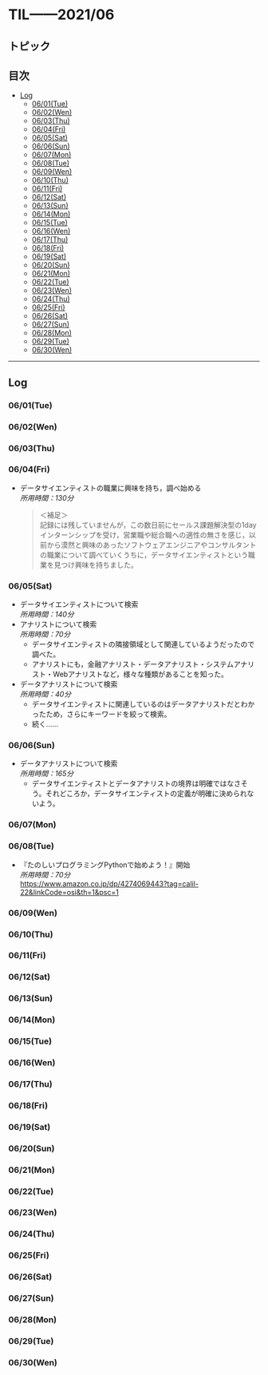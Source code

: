 # TIL——2021/06

<!-- omit in toc -->
## トピック

<!-- omit in toc -->
## 目次

- [Log](#log)
  - [06/01(Tue)](#0601tue)
  - [06/02(Wen)](#0602wen)
  - [06/03(Thu)](#0603thu)
  - [06/04(Fri)](#0604fri)
  - [06/05(Sat)](#0605sat)
  - [06/06(Sun)](#0606sun)
  - [06/07(Mon)](#0607mon)
  - [06/08(Tue)](#0608tue)
  - [06/09(Wen)](#0609wen)
  - [06/10(Thu)](#0610thu)
  - [06/11(Fri)](#0611fri)
  - [06/12(Sat)](#0612sat)
  - [06/13(Sun)](#0613sun)
  - [06/14(Mon)](#0614mon)
  - [06/15(Tue)](#0615tue)
  - [06/16(Wen)](#0616wen)
  - [06/17(Thu)](#0617thu)
  - [06/18(Fri)](#0618fri)
  - [06/19(Sat)](#0619sat)
  - [06/20(Sun)](#0620sun)
  - [06/21(Mon)](#0621mon)
  - [06/22(Tue)](#0622tue)
  - [06/23(Wen)](#0623wen)
  - [06/24(Thu)](#0624thu)
  - [06/25(Fri)](#0625fri)
  - [06/26(Sat)](#0626sat)
  - [06/27(Sun)](#0627sun)
  - [06/28(Mon)](#0628mon)
  - [06/29(Tue)](#0629tue)
  - [06/30(Wen)](#0630wen)

---

## Log

### 06/01(Tue)

### 06/02(Wen)

### 06/03(Thu)

### 06/04(Fri)

- データサイエンティストの職業に興味を持ち，調べ始める  
    *所用時間：130分*
    >＜補足＞  
    記録には残していませんが，この数日前にセールス課題解決型の1dayインターンシップを受け，営業職や総合職への適性の無さを感じ，以前から漠然と興味のあったソフトウェアエンジニアやコンサルタントの職業について調べていくうちに，データサイエンティストという職業を見つけ興味を持ちました。

### 06/05(Sat)

- データサイエンティストについて検索  
    *所用時間：140分*
- アナリストについて検索  
    *所用時間：70分*
  - データサイエンティストの隣接領域として関連しているようだったので調べた。
  - アナリストにも，金融アナリスト・データアナリスト・システムアナリスト・Webアナリストなど，様々な種類があることを知った。
- データアナリストについて検索  
    *所用時間：40分*
  - データサイエンティストに関連しているのはデータアナリストだとわかったため，さらにキーワードを絞って検索。
  - 続く......

### 06/06(Sun)

- データアナリストについて検索  
    *所用時間：165分*
  - データサイエンティストとデータアナリストの境界は明確ではなさそう。それどころか，データサイエンティストの定義が明確に決められないよう。

### 06/07(Mon)

### 06/08(Tue)
- 『たのしいプログラミングPythonで始めよう！』開始  
    *所用時間：70分*  
    https://www.amazon.co.jp/dp/4274069443?tag=calil-22&linkCode=osi&th=1&psc=1

 ### 06/09(Wen)
 ### 06/10(Thu)
 ### 06/11(Fri)
 ### 06/12(Sat)
 ### 06/13(Sun)
 ### 06/14(Mon)
 ### 06/15(Tue)
 ### 06/16(Wen)
 ### 06/17(Thu)
 ### 06/18(Fri)
 ### 06/19(Sat)
 ### 06/20(Sun)
 ### 06/21(Mon)
 ### 06/22(Tue)
 ### 06/23(Wen)
 ### 06/24(Thu)
 ### 06/25(Fri)
 ### 06/26(Sat)
 ### 06/27(Sun)
 ### 06/28(Mon)
 ### 06/29(Tue)
 ### 06/30(Wen)
